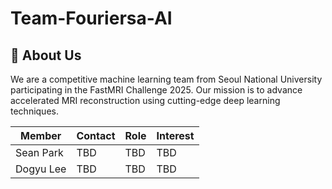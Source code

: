 # Team-Fouriersa-AI
## 🎯 About Us

We are a competitive machine learning team from Seoul National University participating in the FastMRI Challenge 2025. Our mission is to advance accelerated MRI reconstruction using cutting-edge deep learning techniques.

| Member | Contact | Role | Interest|
|-------|------------|-----------|--------------|
| Sean Park | TBD | TBD | TBD |
| Dogyu Lee |  TBD | TBD | TBD |
